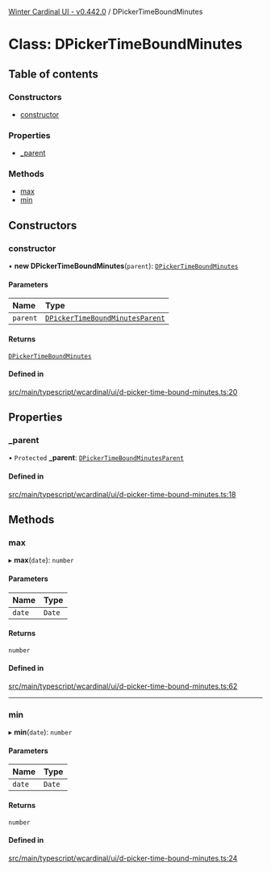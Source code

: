 [Winter Cardinal UI - v0.442.0](../index.md) / DPickerTimeBoundMinutes

# Class: DPickerTimeBoundMinutes

## Table of contents

### Constructors

- [constructor](DPickerTimeBoundMinutes.md#constructor)

### Properties

- [\_parent](DPickerTimeBoundMinutes.md#_parent)

### Methods

- [max](DPickerTimeBoundMinutes.md#max)
- [min](DPickerTimeBoundMinutes.md#min)

## Constructors

### constructor

• **new DPickerTimeBoundMinutes**(`parent`): [`DPickerTimeBoundMinutes`](DPickerTimeBoundMinutes.md)

#### Parameters

| Name | Type |
| :------ | :------ |
| `parent` | [`DPickerTimeBoundMinutesParent`](../interfaces/DPickerTimeBoundMinutesParent.md) |

#### Returns

[`DPickerTimeBoundMinutes`](DPickerTimeBoundMinutes.md)

#### Defined in

[src/main/typescript/wcardinal/ui/d-picker-time-bound-minutes.ts:20](https://github.com/winter-cardinal/winter-cardinal-ui/blob/v0.442.0/src/main/typescript/wcardinal/ui/d-picker-time-bound-minutes.ts#L20)

## Properties

### \_parent

• `Protected` **\_parent**: [`DPickerTimeBoundMinutesParent`](../interfaces/DPickerTimeBoundMinutesParent.md)

#### Defined in

[src/main/typescript/wcardinal/ui/d-picker-time-bound-minutes.ts:18](https://github.com/winter-cardinal/winter-cardinal-ui/blob/v0.442.0/src/main/typescript/wcardinal/ui/d-picker-time-bound-minutes.ts#L18)

## Methods

### max

▸ **max**(`date`): `number`

#### Parameters

| Name | Type |
| :------ | :------ |
| `date` | `Date` |

#### Returns

`number`

#### Defined in

[src/main/typescript/wcardinal/ui/d-picker-time-bound-minutes.ts:62](https://github.com/winter-cardinal/winter-cardinal-ui/blob/v0.442.0/src/main/typescript/wcardinal/ui/d-picker-time-bound-minutes.ts#L62)

___

### min

▸ **min**(`date`): `number`

#### Parameters

| Name | Type |
| :------ | :------ |
| `date` | `Date` |

#### Returns

`number`

#### Defined in

[src/main/typescript/wcardinal/ui/d-picker-time-bound-minutes.ts:24](https://github.com/winter-cardinal/winter-cardinal-ui/blob/v0.442.0/src/main/typescript/wcardinal/ui/d-picker-time-bound-minutes.ts#L24)

